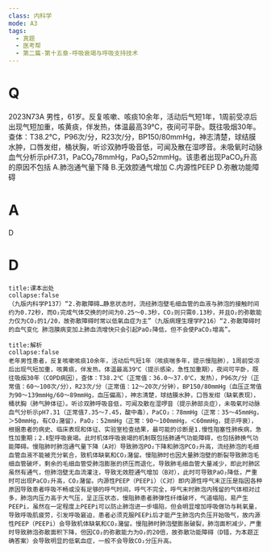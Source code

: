 ```yaml
---
class: 内科学
mode: A3
tags:
  - 真题
  - 医考帮
  - 第二篇-第十五章-呼吸衰竭与呼吸支持技术
---
```


# Q
2023N73A 男性，61岁。反复咳嗽、咳痰10余年，活动后气短1年，1周前受凉后出现气短加重，咳黄痰，伴发热，体温最高39℃，夜间可平卧。既往吸烟30年。查体：T38.2℃，P96次/分，R23次/分，BP150/80mmHg，神志清楚，球结膜水肿，口唇发绀，桶状胸，听诊双肺呼吸音低，可闻及散在湿啰音。未吸氧时动脉血气分析示pH7.31，PaCO₂78mmHg，PaO₂52mmHg。该患者出现PaCO₂升高的原因不包括
A.肺泡通气量下降
B.无效腔通气增加
C.内源性PEEP
D.弥散功能障碍

# A
D
# D
```ad-note
title:课本出处
collapse:false
（九版内科学P137）“2.弥散障碍…静息状态时，流经肺泡壁毛细血管的血液与肺泡的接触时间约为0.72秒，而O₂完成气体交换的时间为0.25～0.3秒，CO₂则只需0.13秒，并且O₂的弥散能力仅为CO₂的1/20，故弥散障碍时常以低氧血症为主”（九版病理生理学P216）“2.弥散障碍时的血气变化 肺泡膜病变加上肺血流增快只会引起PaO₂降低，但不会使PaCO₂增高”。
```

```ad-summary
title:解析
collapse:false
老年男性患者，反复咳嗽咳痰10余年，活动后气短1年（咳痰喘多年，提示慢阻肺），1周前受凉后出现气短加重，咳黄痰，伴发热，体温最高39℃（提示感染，急性加重期），夜间可平卧，既往吸烟30年（COPD病因），查体：T38.2℃（正常值：36.0～37.0℃，发热），P96次/分（正常值：60～100次/分），R23次/分（正常值：12～20次/分钟），BP150/80mmHg（血压正常值为90～139mmHg/60～89mmHg，血压偏高），神志清楚，球结膜水肿，口唇发绀（缺氧表现），桶状胸（肺气肿体征）。听诊双肺呼吸音低，可闻及散在湿啰音（提示肺部炎症），未吸氧时动脉血气分析示pH7.31（正常值7.35～7.45，酸中毒），PaCO₂：78mmHg（正常：35～45mmHg，＞50mmHg，有CO₂潴留），PaO₂：52mmHg（正常：90～100mmHg，＜60mmHg，提示呼衰），根据患者的病史、临床表现和体征、实验室检查结果，最可能的诊断是1.慢性阻塞性肺疾病，急性加重期；2.Ⅱ型呼吸衰竭。此时机体呼吸衰竭的机制既包括肺通气功能障碍，也包括肺换气功能障碍。慢阻肺时肺泡通气量下降（A对）导致肺泡PO₂下降和肺泡PCO₂升高，流经肺泡的毛细血管血液不能被充分氧合，致机体缺氧和CO₂潴留。慢阻肺时也因大量肺泡壁的断裂导致肺泡毛细血管破坏，剩余的毛细血管受肺泡膨胀的挤压而退化，导致肺毛细血管大量减少，即此时肺区虽然有通气，但肺泡壁无血流灌注，导致无效腔通气增加（B对），此时可导致PaO₂降低，严重时可出现PaCO₂升高，CO₂潴留。内源性PEEP（PEEPi）（C对）即内源性呼气末正压是指因各种原因导致患者呼吸不畅或没有足够的呼气时间，呼气不完全，呼气末时肺泡内残留的气体相对过多，肺泡内压力高于大气压，呈正压状态，慢阻肺患者肺弹性纤维破坏，气道塌陷，易产生PEEPi，虽然在一定程度上PEEPi可以防止肺泡进一步塌陷，但会明显增加呼吸做功与耗氧量，导致呼吸肌疲劳，引发呼吸窘迫，患者必须克服PEEPi后才能产生肺泡内负压开始吸气，故内源性PEEP（PEEPi）会导致机体缺氧和CO₂潴留。慢阻肺时肺泡壁膨胀破裂，肺泡面积减少，严重时导致肺泡弥散面积下降，但因CO₂的弥散能力为O₂的20倍，故弥散功能障碍（D错，为本题正确答案）会导致明显的低氧血症，一般不会导致CO₂分压升高。
```

